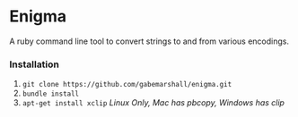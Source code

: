 Enigma
======

A ruby command line tool to convert strings to and from various encodings.

### Installation

1. ```git clone https://github.com/gabemarshall/enigma.git```
2. ``` bundle install ```
3. ```apt-get install xclip``` *Linux Only, Mac has pbcopy, Windows has clip*